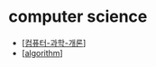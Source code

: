 # computer science

- [[컴퓨터-과학-개론]]
- [[algorithm]]

[//begin]: # "Autogenerated link references for markdown compatibility"
[컴퓨터-과학-개론]: 컴퓨터-과학-개론/컴퓨터-과학-개론 "컴퓨터-과학-개론"
[algorithm]: algorithm "algorithm"
[//end]: # "Autogenerated link references"
